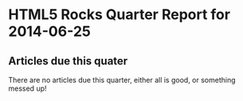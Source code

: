 HTML5 Rocks Quarter Report for 2014-06-25
=========================================

Articles due this quater
------------------------

There are no articles due this quarter, either all is good, or something messed up!

